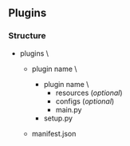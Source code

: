 ## Plugins

### Structure

* plugins \
    * plugin name \
        * plugin name \
            * resources (*optional*)
            * configs (*optional*)
            * main.py
        * setup.py
        
    * manifest.json